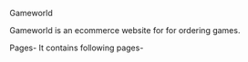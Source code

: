 Gameworld

Gameworld is an ecommerce website for for ordering games.

Pages-
It contains following pages-

